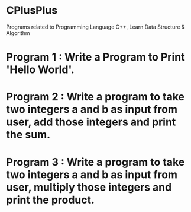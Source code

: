 # CPlusPlus

Programs related to Programming Language C++, Learn Data Structure &amp; Algorithm

# Program 1 : Write a Program to Print 'Hello World'.

# Program 2 : Write a program to take two integers a and b as input from user, add those integers and print the sum.

# Program 3 : Write a program to take two integers a and b as input from user, multiply those integers and print the product.
